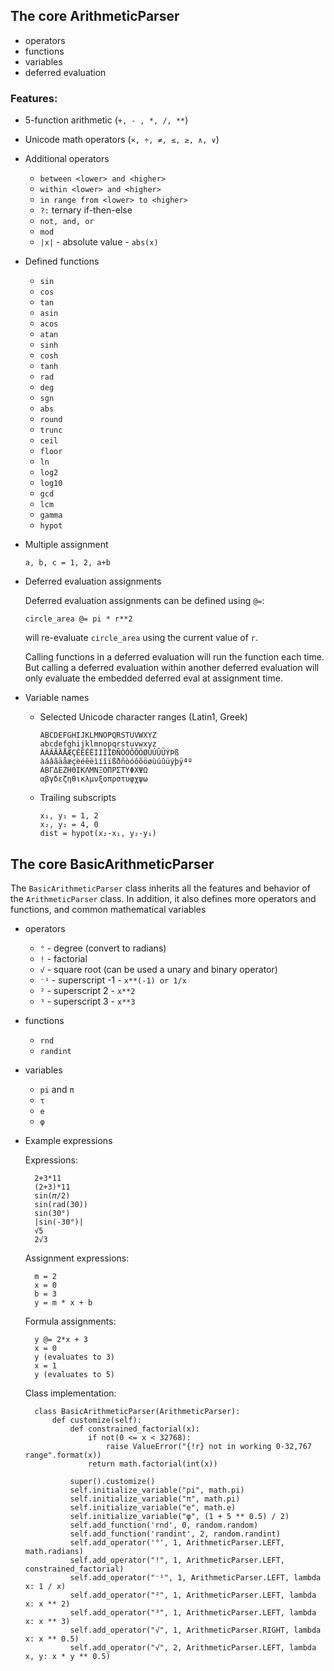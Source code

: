 ## The core ArithmeticParser
- operators
- functions
- variables
- deferred evaluation


### Features:
- 5-function arithmetic (`+, - , *, /, **`)

- Unicode math operators (`×, ÷, ≠, ≤, ≥, ∧, ∨`)

- Additional operators

  - `between <lower> and <higher>`
  - `within <lower> and <higher>`
  - `in range from <lower> to <higher>`
  - `?:` ternary if-then-else
  - `not, and, or`
  - `mod`
  - `|x|` - absolute value - `abs(x)`

- Defined functions

  - `sin`
  - `cos`
  - `tan`
  - `asin`
  - `acos`
  - `atan`
  - `sinh`
  - `cosh`
  - `tanh`
  - `rad`
  - `deg`
  - `sgn`
  - `abs`
  - `round`
  - `trunc`
  - `ceil`
  - `floor`
  - `ln`
  - `log2`
  - `log10`
  - `gcd`
  - `lcm`
  - `gamma`
  - `hypot`

- Multiple assignment

      a, b, c = 1, 2, a+b

- Deferred evaluation assignments

  Deferred evaluation assignments can be defined using `@=`:

      circle_area @= pi * r**2

  will re-evaluate `circle_area` using the current value of `r`.

  Calling functions in a deferred evaluation will run the function each time.
  But calling a deferred evaluation within another deferred evaluation will only
  evaluate the embedded deferred eval at assignment time.

- Variable names

  - Selected Unicode character ranges (Latin1, Greek)

        ABCDEFGHIJKLMNOPQRSTUVWXYZ
        abcdefghijklmnopqrstuvwxyz
        ÀÁÂÃÄÅÆÇÈÉÊËÌÍÎÏÐÑÒÓÔÕÖØÙÚÛÜÝÞß
        àáâãäåæçèéêëìíîïßðñòóôõöøùúûüýþÿªº
        ΑΒΓΔΕΖΗΘΙΚΛΜΝΞΟΠΡΣΤΥΦΧΨΩ
        αβγδεζηθικλμνξοπρστυφχψω

  - Trailing subscripts
  
        x₁, y₁ = 1, 2
        x₂, y₂ = 4, 0
        dist = hypot(x₂-x₁, y₂-y₁)


## The core BasicArithmeticParser

The `BasicArithmeticParser` class inherits all the features and behavior of the 
`ArithmeticParser` class. In addition, it also defines more operators and
functions, and common mathematical variables

- operators
  - `°` - degree (convert to radians)
  - `!` - factorial
  - `√` - square root (can be used a unary and binary operator)
  - `⁻¹` - superscript -1 - `x**(-1) or 1/x`
  - `²` - superscript 2 - `x**2`
  - `³` - superscript 3 - `x**3`
- functions
  - `rnd`
  - `randint`
- variables
  - `pi` and `π`
  - `τ`
  - `e`
  - `φ`

- Example expressions

    Expressions:

        2+3*11
        (2+3)*11
        sin(𝜋/2)
        sin(rad(30))
        sin(30°)
        |sin(-30°)|
        √5
        2√3

    Assignment expressions:

        m = 2
        x = 0
        b = 3
        y = m * x + b

    Formula assignments:

        y @= 2*x + 3
        x = 0
        y (evaluates to 3)
        x = 1
        y (evaluates to 5)

    Class implementation:

        class BasicArithmeticParser(ArithmeticParser):
            def customize(self):
                def constrained_factorial(x):
                    if not(0 <= x < 32768):
                        raise ValueError("{!r} not in working 0-32,767 range".format(x))
                    return math.factorial(int(x))
        
                super().customize()
                self.initialize_variable("pi", math.pi)
                self.initialize_variable("π", math.pi)
                self.initialize_variable("e", math.e)
                self.initialize_variable("φ", (1 + 5 ** 0.5) / 2)
                self.add_function('rnd', 0, random.random)
                self.add_function('randint', 2, random.randint)
                self.add_operator('°', 1, ArithmeticParser.LEFT, math.radians)
                self.add_operator("!", 1, ArithmeticParser.LEFT, constrained_factorial)
                self.add_operator("⁻¹", 1, ArithmeticParser.LEFT, lambda x: 1 / x)
                self.add_operator("²", 1, ArithmeticParser.LEFT, lambda x: x ** 2)
                self.add_operator("³", 1, ArithmeticParser.LEFT, lambda x: x ** 3)
                self.add_operator("√", 1, ArithmeticParser.RIGHT, lambda x: x ** 0.5)
                self.add_operator("√", 2, ArithmeticParser.LEFT, lambda x, y: x * y ** 0.5)
